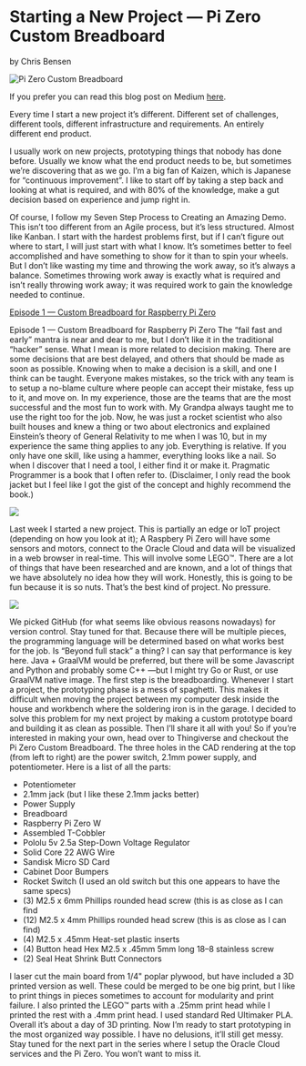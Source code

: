 # Starting a New Project — Pi Zero Custom Breadboard
by Chris Bensen

![Pi Zero Custom Breadboard](breadboard.jpg)

If you prefer you can read this blog post on Medium [here](https://medium.com/chrisbensen/starting-a-new-project-pi-zero-custom-breadboard-834df6414ac6).

Every time I start a new project it’s different. Different set of challenges, different tools, different infrastructure and requirements. An entirely different end product.

I usually work on new projects, prototyping things that nobody has done before. Usually we know what the end product needs to be, but sometimes we’re discovering that as we go. I’m a big fan of Kaizen, which is Japanese for “continuous improvement”. I like to start off by taking a step back and looking at what is required, and with 80% of the knowledge, make a gut decision based on experience and jump right in.

Of course, I follow my Seven Step Process to Creating an Amazing Demo. This isn’t too different from an Agile process, but it’s less structured. Almost like Kanban. I start with the hardest problems first, but if I can’t figure out where to start, I will just start with what I know. It’s sometimes better to feel accomplished and have something to show for it than to spin your wheels. But I don’t like wasting my time and throwing the work away, so it’s always a balance. Sometimes throwing work away is exactly what is required and isn’t really throwing work away; it was required work to gain the knowledge needed to continue.

[Episode 1 — Custom Breadboard for Raspberry Pi Zero](https://youtu.be/-BF6zZbBVFA)

Episode 1 — Custom Breadboard for Raspberry Pi Zero
The “fail fast and early” mantra is near and dear to me, but I don’t like it in the traditional “hacker” sense. What I mean is more related to decision making. There are some decisions that are best delayed, and others that should be made as soon as possible. Knowing when to make a decision is a skill, and one I think can be taught. Everyone makes mistakes, so the trick with any team is to setup a no-blame culture where people can accept their mistake, fess up to it, and move on. In my experience, those are the teams that are the most successful and the most fun to work with.
My Grandpa always taught me to use the right too for the job. Now, he was just a rocket scientist who also built houses and knew a thing or two about electronics and explained Einstein’s theory of General Relativity to me when I was 10, but in my experience the same thing applies to any job. Everything is relative. If you only have one skill, like using a hammer, everything looks like a nail. So when I discover that I need a tool, I either find it or make it. Pragmatic Programmer is a book that I often refer to. (Disclaimer, I only read the book jacket but I feel like I got the gist of the concept and highly recommend the book.)

![](GrandfathersElectronics.jpg)

Last week I started a new project. This is partially an edge or IoT project (depending on how you look at it); A Raspbery Pi Zero will have some sensors and motors, connect to the Oracle Cloud and data will be visualized in a web browser in real-time. This will involve some LEGO&trade;. There are a lot of things that have been researched and are known, and a lot of things that we have absolutely no idea how they will work. Honestly, this is going to be fun because it is so nuts. That’s the best kind of project. No pressure.

![](breadboard2.png)

We picked GitHub (for what seems like obvious reasons nowadays) for version control. Stay tuned for that. Because there will be multiple pieces, the programming language will be determined based on what works best for the job. Is “Beyond full stack” a thing? I can say that performance is key here. Java + GraalVM would be preferred, but there will be some Javascript and Python and probably some C++ —but I might try Go or Rust, or use GraalVM native image.
The first step is the breadboarding. Whenever I start a project, the prototyping phase is a mess of spaghetti. This makes it difficult when moving the project between my computer desk inside the house and workbench where the soldering iron is in the garage. I decided to solve this problem for my next project by making a custom prototype board and building it as clean as possible. Then I’ll share it all with you! So if you’re interested in making your own, head over to Thingiverse and checkout the Pi Zero Custom Breadboard. The three holes in the CAD rendering at the top (from left to right) are the power switch, 2.1mm power supply, and potentiometer. Here is a list of all the parts:

- Potentiometer
- 2.1mm jack (but I like these 2.1mm jacks better)
- Power Supply
- Breadboard
- Raspberry Pi Zero W
- Assembled T-Cobbler
- Pololu 5v 2.5a Step-Down Voltage Regulator
- Solid Core 22 AWG Wire
- Sandisk Micro SD Card
- Cabinet Door Bumpers
- Rocket Switch (I used an old switch but this one appears to have the same specs)
- (3) M2.5 x 6mm Phillips rounded head screw (this is as close as I can find
- (12) M2.5 x 4mm Phillips rounded head screw (this is as close as I can find)
- (4) M2.5 x .45mm Heat-set plastic inserts
- (4) Button head Hex M2.5 x .45mm 5mm long 18–8 stainless screw
- (2) Seal Heat Shrink Butt Connectors

I laser cut the main board from 1/4" poplar plywood, but have included a 3D printed version as well. These could be merged to be one big print, but I like to print things in pieces sometimes to account for modularity and print failure. I also printed the LEGO&trade; parts with a .25mm print head while I printed the rest with a .4mm print head. I used standard Red Ultimaker PLA. Overall it’s about a day of 3D printing.
Now I’m ready to start prototyping in the most organized way possible. I have no delusions, it’ll still get messy. Stay tuned for the next part in the series where I setup the Oracle Cloud services and the Pi Zero. You won’t want to miss it.
